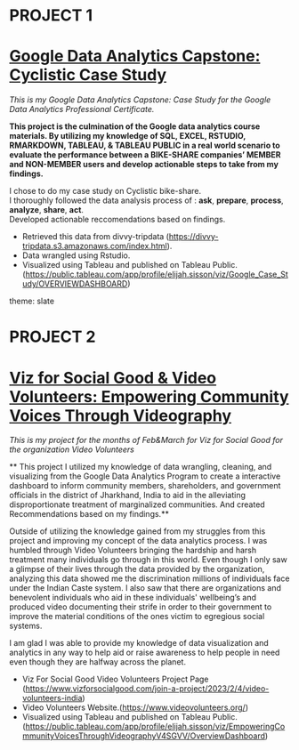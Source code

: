 # PROJECT 1

# [Google Data Analytics Capstone: Cyclistic Case Study](https://rpubs.com/ElijahS/993018)
 
 _This is my Google Data Analytics Capstone: Case Study for the Google Data Analytics Professional Certificate._  
 
 __This project is the culmination of the Google data analytics course materials. By utilizing my knowledge of SQL, EXCEL, RSTUDIO, RMARKDOWN, TABLEAU, & TABLEAU PUBLIC in a real world scenario to evaluate the performance between a BIKE-SHARE companies’ MEMBER and NON-MEMBER users and develop actionable steps to take from my findings.__

I chose to do my case study on Cyclistic bike-share.  
I thoroughly followed the data analysis process of : __ask__, __prepare__, __process__, __analyze__, __share__, __act__.  
Developed actionable reccomendations based on findings.

* Retrieved this data from divvy-tripdata (https://divvy-tripdata.s3.amazonaws.com/index.html).  
* Data wrangled using Rstudio.  
* Visualized using Tableau and published on Tableau Public. (https://public.tableau.com/app/profile/elijah.sisson/viz/Google_Case_Study/OVERVIEWDASHBOARD)  

theme: slate


# PROJECT 2

# [Viz for Social Good & Video Volunteers: Empowering Community Voices Through Videography](https://rpubs.com/ElijahS/Empowering-Community-Voices-Through-Videography)

*This is my project for the months of Feb&March for Viz for Social Good for the organization Video Volunteers*

** This project I utilized my knowledge of data wrangling, cleaning, and visualizing from the Google Data Analytics Program to create a interactive dashboard to inform community members, shareholders, and government officials in the district of Jharkhand, India to aid in the alleviating disproportionate treatment of marginalized communities. And created Recommendations based on my findings.**

Outside of utilizing the knowledge gained from my struggles from this project and improving my concept of the data analytics process. I was humbled through Video Volunteers bringing the hardship and harsh treatment many individuals go through in this world. Even though I only saw a glimpse of their lives through the data provided by the organization, analyzing this data showed me the discrimination millions of individuals face under the Indian Caste system. I also saw that there are organizations and benevolent individuals who aid in these individuals' wellbeing’s and produced video documenting their strife in order to their government to improve the material conditions of the ones victim to egregious social systems. 

I am glad I was able to provide my knowledge of data visualization and analytics in any way to help aid or raise awareness to help people in need even though they are halfway across the planet.

* Viz For Social Good Video Volunteers Project Page (https://www.vizforsocialgood.com/join-a-project/2023/2/4/video-volunteers-india)
* Video Volunteers Website.(https://www.videovolunteers.org/) 
* Visualized using Tableau and published on Tableau Public. (https://public.tableau.com/app/profile/elijah.sisson/viz/EmpoweringCommunityVoicesThroughVideographyV4SGVV/OverviewDashboard)
